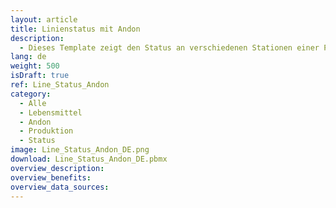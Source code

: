 ```yaml
---
layout: article
title: Linienstatus mit Andon
description: 
  - Dieses Template zeigt den Status an verschiedenen Stationen einer Produktion mit Hilfe von Farbfeldern an. Gibt es ein Problem wird die Fehlermeldung angezeigt.
lang: de
weight: 500
isDraft: true
ref: Line_Status_Andon
category:
  - Alle
  - Lebensmittel
  - Andon
  - Produktion
  - Status
image: Line_Status_Andon_DE.png
download: Line_Status_Andon_DE.pbmx
overview_description:
overview_benefits:
overview_data_sources:
---
```

